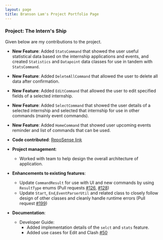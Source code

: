 ```yaml
---
layout: page
title: Branson Lam's Project Portfolio Page
---
```


### Project: The Intern's Ship

Given below are my contributions to the project.

* **New Feature**: Added `StatsCommand` that showed the user useful statistical data based on the internship applications and events, and created `Statistics` and `Datapoint` data classes for use in tandem with `StatsCommand`.

* **New Feature**: Added `DeleteAllCommand` that allowed the user to delete all data after confirmation.

* **New Feature**: Added `EditCommand` that allowed the user to edit specified fields of a selected internship.

* **New Feature**: Added `SelectCommand` that showed the user details of a selected internship and selected that internship for use in other commands (mainly event commands).

* **New Feature**: Added `HomeCommand` that showed user upcoming events reminder and list of commands that can be used.

* **Code contributed**: [RepoSense link](https://nus-cs2103-ay2223s2.github.io/tp-dashboard/?search=Bransonlj&sort=groupTitle&sortWithin=title&timeframe=commit&mergegroup=&groupSelect=groupByRepos&breakdown=true&checkedFileTypes=docs~functional-code~test-code~other&since=2023-02-17&tabOpen=false&zFR=false)

* **Project management**:
    * Worked with team to help design the overall architecture of application.

* **Enhancements to existing features**:
    * Update `CommandResult` for use with UI and new commands by using `ResultType` enums (Pull requests [\#126](https://github.com/AY2223S2-CS2103T-W11-2/tp/pull/126), [\#128](https://github.com/AY2223S2-CS2103T-W11-2/tp/pull/128))
    * Update `Start`, `End`,`EventParserUtil` and related class to closely follow design of other classes and cleanly handle runtime errors (Pull request [\#199](https://github.com/AY2223S2-CS2103T-W11-2/tp/pull/199))

* **Documentation**:
    * Developer Guide:
        * Added implementation details of the `selct` and `stats` feature.
        * Added use cases for Edit and Clash [\#50](https://github.com/AY2223S2-CS2103T-W11-2/tp/pull/50)

